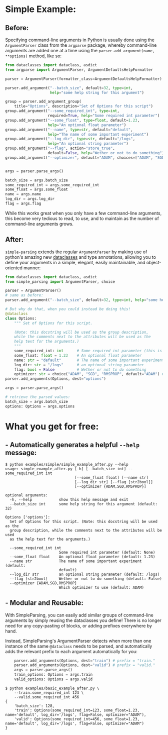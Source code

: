 # Simple Example:
## Before:
Specifying command-line arguments in Python is usually done using the `ArgumentParser` class from the  `argparse` package, whereby command-line arguments are added one at a time using the `parser.add_argument(name, **options)` method, like so:

```python
from dataclasses import dataclass, asdict
from argparse import ArgumentParser, ArgumentDefaultsHelpFormatter

parser = ArgumentParser(formatter_class=ArgumentDefaultsHelpFormatter)

parser.add_argument("--batch_size", default=32, type=int,
                    help="some help string for this argument")

group = parser.add_argument_group(
    title="Options", description="Set of Options for this script")
group.add_argument("--some_required_int", type=int,
                   required=True, help="Some required int parameter")
group.add_argument("--some_float", type=float, default=1.23,
                   help="An optional float parameter")
group.add_argument("--name", type=str, default="default",
                   help="The name of some important experiment")
group.add_argument("--log_dir", type=str, default="/logs",
                   help="An optional string parameter")
group.add_argument("--flag", action="store_true",
                   default=False, help="Wether or not to do something")
group.add_argument("--optimizer", default="ADAM", choices=["ADAM", "SGD", "RMSPROP"], help="Optimizer to use")


args = parser.parse_args()

batch_size = args.batch_size
some_required_int = args.some_required_int
some_float = args.some_float
name = args.name
log_dir = args.log_dir
flag = args.flag
```

While this works great when you only have a few command-line arguments, this become very tedious to read, to use, and to maintain as the number of command-line arguments grows.

## After:

`simple-parsing` extends the regular `ArgumentParser` by making use of python's amazing new [dataclasses](https://docs.python.org/3/library/dataclasses.html) and type annotations, allowing you to define your arguments in a simple, elegant, easily maintainable, and object-oriented manner:

```python
from dataclasses import dataclass, asdict
from simple_parsing import ArgumentParser, choice

parser = ArgumentParser()
# same as before:
parser.add_argument("--batch_size", default=32, type=int, help="some help string for this argument")

# But why do that, when you could instead be doing this!
@dataclass
class Options:
    """ Set of Options for this script.

    (Note: this docstring will be used as the group description,
    while the comments next to the attributes will be used as the
    help text for the arguments.)
    """
    some_required_int: int      # Some required int parameter (this is the help text for the argument)
    some_float: float = 1.23    # An optional float parameter
    name: str = "default"       # The name of some important experiment   
    log_dir: str = "/logs"      # an optional string parameter
    flag: bool = False          # Wether or not to do something
    optimizer: str = choice("ADAM", "SGD", "RMSPROP", default="ADAM") # Which optimizer to use
parser.add_arguments(Options, dest="options")

args = parser.parse_args()

# retrieve the parsed values:
batch_size = args.batch_size
options: Options = args.options
```

# What you get for free:

## - Automatically generates a helpful `--help` message:
```console
$ python examples/simple/simple_example_after.py --help
usage: simple_example_after.py [-h] [--batch_size int] --some_required_int int
                               [--some_float float] [--name str]
                               [--log_dir str] [--flag [str2bool]]
                               [--optimizer {ADAM,SGD,RMSPROP}]

optional arguments:
  -h, --help            show this help message and exit
  --batch_size int      some help string for this argument (default: 32)

Options ['options']:
  Set of Options for this script. (Note: this docstring will be used as the
  group description, while the comments next to the attributes will be used
  as the help text for the arguments.)

  --some_required_int int
                        Some required int parameter (default: None)
  --some_float float    An optional float parameter (default: 1.23)
  --name str            The name of some important experiment (default:
                        default)
  --log_dir str         an optional string parameter (default: /logs)
  --flag [str2bool]     Wether or not to do something (default: False)
  --optimizer {ADAM,SGD,RMSPROP}
                        Which optimizer to use (default: ADAM)
```

## - Modular and Reusable:
With SimpleParsing, you can easily add similar groups of command-line arguments by simply reusing the dataclasses you define! There is no longer need for any copy-pasting of blocks, or adding prefixes everywhere by hand.

Instead, SimpleParsing's ArgumentParser detects when more than one instance of the same `@dataclass` needs to be parsed, and automatically adds the relevant prefix to each argument automatically for you:
```python
    parser.add_arguments(Options, dest="train") # prefix = "train."
    parser.add_arguments(Options, dest="valid") # prefix = "valid."
    args = parser.parse_args()
    train_options: Options = args.train
    valid_options: Options = args.valid
```
```console
$ python examples/basic_example_after.py \
    --train.some_required_int 123 \
    --valid.some_required_int 456
{
    'batch_size': 128,
    'train': Options(some_required_int=123, some_float=1.23, name='default', log_dir='/logs', flag=False, optimizer="ADAM"),
    'valid': Options(some_required_int=456, some_float=1.23, name='default', log_dir='/logs', flag=False, optimizer="ADAM")
}
```
